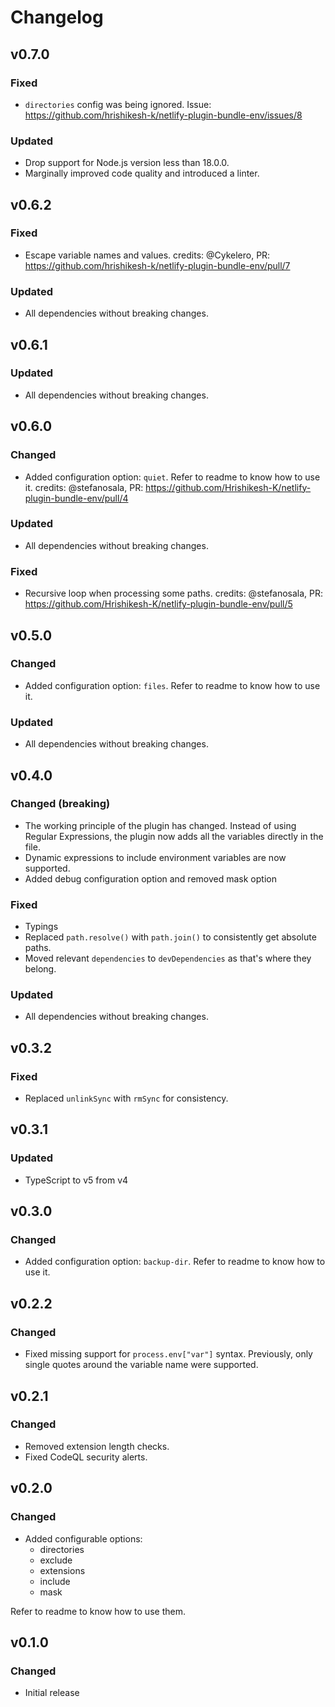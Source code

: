 # Changelog

## v0.7.0

### Fixed
- `directories` config was being ignored. Issue: https://github.com/hrishikesh-k/netlify-plugin-bundle-env/issues/8

### Updated

- Drop support for Node.js version less than 18.0.0.
- Marginally improved code quality and introduced a linter.

## v0.6.2
### Fixed
- Escape variable names and values. credits: @Cykelero, PR: https://github.com/hrishikesh-k/netlify-plugin-bundle-env/pull/7

### Updated
- All dependencies without breaking changes.

## v0.6.1
### Updated
- All dependencies without breaking changes.

## v0.6.0
### Changed
 - Added configuration option: `quiet`. Refer to readme to know how to use it. credits: @stefanosala, PR: https://github.com/Hrishikesh-K/netlify-plugin-bundle-env/pull/4

### Updated
- All dependencies without breaking changes.

### Fixed
- Recursive loop when processing some paths. credits: @stefanosala, PR: https://github.com/Hrishikesh-K/netlify-plugin-bundle-env/pull/5

## v0.5.0
### Changed
- Added configuration option: `files`. Refer to readme to know how to use it.

### Updated
- All dependencies without breaking changes.

## v0.4.0
### Changed (breaking)
- The working principle of the plugin has changed. Instead of using Regular Expressions, the plugin now adds all the variables directly in the file.
- Dynamic expressions to include environment variables are now supported.
- Added debug configuration option and removed mask option

### Fixed
- Typings
- Replaced `path.resolve()` with `path.join()` to consistently get absolute paths.
- Moved relevant `dependencies` to `devDependencies` as that's where they belong.

### Updated
- All dependencies without breaking changes.

## v0.3.2
### Fixed
- Replaced `unlinkSync` with `rmSync` for consistency.

## v0.3.1
### Updated
- TypeScript to v5 from v4

## v0.3.0
### Changed
- Added configuration option: `backup-dir`. Refer to readme to know how to use it.

## v0.2.2
### Changed
- Fixed missing support for `process.env["var"]` syntax. Previously, only single quotes around the variable name were supported.

## v0.2.1
### Changed
- Removed extension length checks.
- Fixed CodeQL security alerts.

## v0.2.0
### Changed
- Added configurable options:
  - directories
  - exclude
  - extensions
  - include
  - mask

Refer to readme to know how to use them.

## v0.1.0
### Changed
- Initial release
